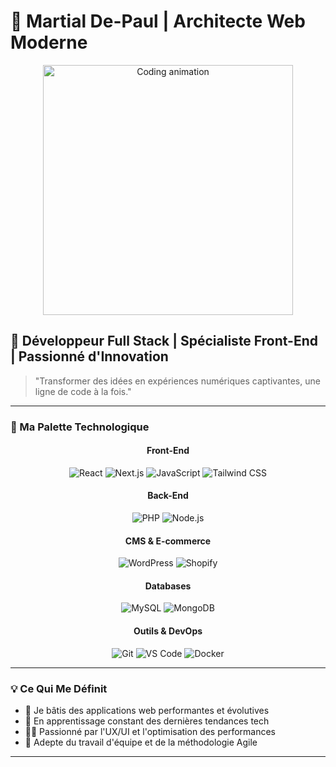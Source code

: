# 🌟 Martial De-Paul | Architecte Web Moderne

<div align="center">
  <img src="https://media.giphy.com/media/qgQUggAC3Pfv687qPC/giphy.gif" alt="Coding animation" width="400"/>
</div>

## 🚀 Développeur Full Stack | Spécialiste Front-End | Passionné d'Innovation

> "Transformer des idées en expériences numériques captivantes, une ligne de code à la fois."

---

### 🎨 Ma Palette Technologique

<div align="center">

#### Front-End
![React](https://img.shields.io/badge/-React-61DAFB?style=for-the-badge&logo=react&logoColor=black)
![Next.js](https://img.shields.io/badge/-Next.js-000000?style=for-the-badge&logo=next.js&logoColor=white)
![JavaScript](https://img.shields.io/badge/-JavaScript-F7DF1E?style=for-the-badge&logo=javascript&logoColor=black)
![Tailwind CSS](https://img.shields.io/badge/-Tailwind_CSS-38B2AC?style=for-the-badge&logo=tailwind-css&logoColor=white)

#### Back-End
![PHP](https://img.shields.io/badge/-PHP-777BB4?style=for-the-badge&logo=php&logoColor=white)
![Node.js](https://img.shields.io/badge/-Node.js-339933?style=for-the-badge&logo=node.js&logoColor=white)

#### CMS & E-commerce
![WordPress](https://img.shields.io/badge/-WordPress-21759B?style=for-the-badge&logo=wordpress&logoColor=white)
![Shopify](https://img.shields.io/badge/-Shopify-7AB55C?style=for-the-badge&logo=shopify&logoColor=white)

#### Databases
![MySQL](https://img.shields.io/badge/-MySQL-4479A1?style=for-the-badge&logo=mysql&logoColor=white)
![MongoDB](https://img.shields.io/badge/-MongoDB-47A248?style=for-the-badge&logo=mongodb&logoColor=white)

#### Outils & DevOps
![Git](https://img.shields.io/badge/-Git-F05032?style=for-the-badge&logo=git&logoColor=white)
![VS Code](https://img.shields.io/badge/-VS_Code-007ACC?style=for-the-badge&logo=visual-studio-code&logoColor=white)
![Docker](https://img.shields.io/badge/-Docker-2496ED?style=for-the-badge&logo=docker&logoColor=white)

</div>

---

### 💡 Ce Qui Me Définit

- 🔭 Je bâtis des applications web performantes et évolutives
- 🌱 En apprentissage constant des dernières tendances tech
- 👨‍💻 Passionné par l'UX/UI et l'optimisation des performances
- 🤝 Adepte du travail d'équipe et de la méthodologie Agile

---
